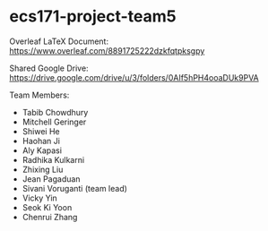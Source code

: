 # ecs171-project-team5

Overleaf LaTeX Document: https://www.overleaf.com/8891725222dzkfqtpksgpy

Shared Google Drive: https://drive.google.com/drive/u/3/folders/0AIf5hPH4ooaDUk9PVA

Team Members: 
- Tabib Chowdhury
- Mitchell Geringer
- Shiwei He
- Haohan Ji
- Aly Kapasi
- Radhika Kulkarni
- Zhixing Liu
- Jean Pagaduan
- Sivani Voruganti (team lead)
- Vicky Yin
- Seok Ki Yoon
- Chenrui Zhang
